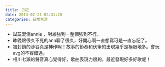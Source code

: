 ```yaml
---
title: 日記
date: 2013-02-21 02:31:20
categories: 日常生活
---
```


- 試玩混傷annie ，對線強到一整個強到不行。
- 昨晚跟很久不見的ann聊了很久，好開心啊一直想寫可是一直忘記了。
- 被封鎖的渉谷真是神作啊！故事的節奏和伏筆的出現幾乎是極限地多。會玩avg的不容錯過。
- 相川七瀨的聲音真心覺得好，歌曲表現力很夠，最近發現好多好歌呢！